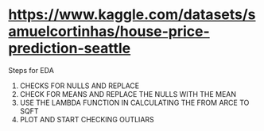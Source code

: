 

# https://www.kaggle.com/datasets/samuelcortinhas/house-price-prediction-seattle

Steps for EDA

1. CHECKS FOR NULLS AND REPLACE 
2. CHECK FOR MEANS AND REPLACE THE NULLS WITH THE MEAN 
3. USE THE LAMBDA FUNCTION IN CALCULATING THE FROM ARCE TO SQFT 
4. PLOT AND START CHECKING OUTLIARS 
